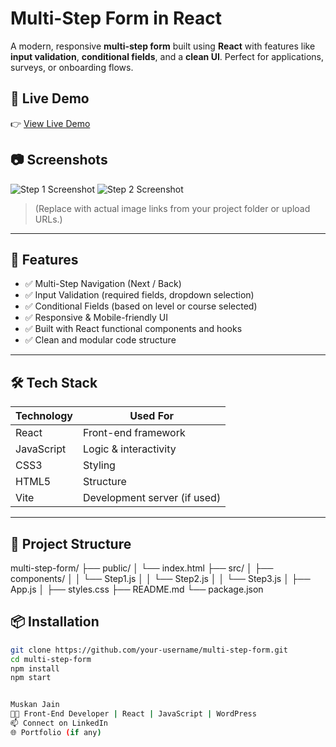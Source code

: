 # Multi-Step Form in React

A modern, responsive **multi-step form** built using **React** with features like **input validation**, **conditional fields**, and a **clean UI**. Perfect for applications, surveys, or onboarding flows.

## 🚀 Live Demo

👉 [View Live Demo](https://your-deployed-link-here.com)

## 📷 Screenshots

![Step 1 Screenshot](./screenshots/step1.png)
![Step 2 Screenshot](./screenshots/step2.png)

> (Replace with actual image links from your project folder or upload URLs.)

---

## 🧠 Features

- ✅ Multi-Step Navigation (Next / Back)
- ✅ Input Validation (required fields, dropdown selection)
- ✅ Conditional Fields (based on level or course selected)
- ✅ Responsive & Mobile-friendly UI
- ✅ Built with React functional components and hooks
- ✅ Clean and modular code structure

---

## 🛠 Tech Stack

| Technology | Used For |
|------------|-----------|
| React      | Front-end framework |
| JavaScript | Logic & interactivity |
| CSS3       | Styling |
| HTML5      | Structure |
| Vite       | Development server (if used) |

---

## 📁 Project Structure

multi-step-form/
├── public/
│ └── index.html
├── src/
│ ├── components/
│ │ └── Step1.js
│ │ └── Step2.js
│ │ └── Step3.js
│ ├── App.js
│ ├── styles.css
├── README.md
└── package.json

## 📦 Installation

```bash
git clone https://github.com/your-username/multi-step-form.git
cd multi-step-form
npm install
npm start


Muskan Jain
👩‍💻 Front-End Developer | React | JavaScript | WordPress
📫 Connect on LinkedIn
🌐 Portfolio (if any)
